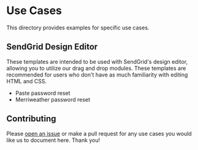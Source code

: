 # Use Cases

This directory provides examples for specific use cases. 

## SendGrid Design Editor

These templates are intended to be used with SendGrid's design editor, allowing you to utilize our drag and drop modules. These templates are recommended for users who don't have as much familiarity with editing HTML and CSS.

* Paste password reset
* Merriweather password reset

## Contributing

Please [open an issue](https://github.com/sendgrid/sendgrid-python/issues) or make a pull request for any use cases you would like us to document here. Thank you!
